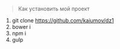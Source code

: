 > Как установить мой проект

1. git clone https://github.com/kaiumov/dz1
2. bower i
3. npm i
4. gulp
